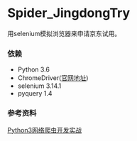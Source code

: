 # Spider_JingdongTry
用selenium模拟浏览器来申请京东试用。<br>

### 依赖
* Python 3.6
* ChromeDriver([官网地址](https://sites.google.com/a/chromium.org/chromedriver/))
* selenium 3.14.1
* pyquery 1.4


### 参考资料
[Python3网络爬虫开发实战](https://germey.gitbooks.io/python3webspider/content/)
